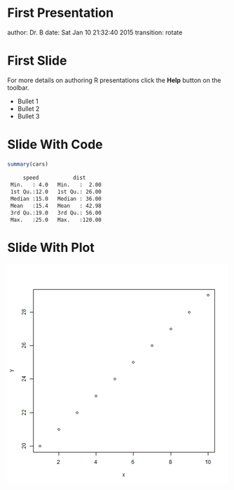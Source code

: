 First Presentation
===
author: Dr. B
date: Sat Jan 10 21:32:40 2015
transition:  rotate

First Slide
===

For more details on authoring R presentations click the
**Help** button on the toolbar.

- Bullet 1
- Bullet 2
- Bullet 3



Slide With Code
===


```r
summary(cars)
```

```
     speed           dist       
 Min.   : 4.0   Min.   :  2.00  
 1st Qu.:12.0   1st Qu.: 26.00  
 Median :15.0   Median : 36.00  
 Mean   :15.4   Mean   : 42.98  
 3rd Qu.:19.0   3rd Qu.: 56.00  
 Max.   :25.0   Max.   :120.00  
```

Slide With Plot
========================================================

![plot of chunk unnamed-chunk-2](test1-figure/unnamed-chunk-2-1.png) 

